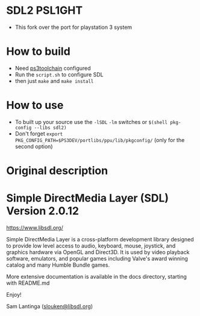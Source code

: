 # SDL2 PSL1GHT
* This fork over the port for playstation 3 system

# How to build
* Need [ps3toolchain](https://github.com/ps3dev/PS3Toolchain) configured
* Run the ```script.sh``` to configure SDL
* then just ```make``` and ```make install```

# How to use
* To built up your source use the ```-lSDL``` ```-lm``` switches or ```$(shell pkg-config --libs sdl2)```
* Don't forget ```export PKG_CONFIG_PATH=$PS3DEV/portlibs/ppu/lib/pkgconfig/``` (only for the second option)

# Original description
# Simple DirectMedia Layer (SDL) Version 2.0.12

https://www.libsdl.org/

Simple DirectMedia Layer is a cross-platform development library designed
to provide low level access to audio, keyboard, mouse, joystick, and graphics
hardware via OpenGL and Direct3D. It is used by video playback software,
emulators, and popular games including Valve's award winning catalog
and many Humble Bundle games.

More extensive documentation is available in the docs directory, starting
with README.md

Enjoy!

Sam Lantinga (slouken@libsdl.org)
